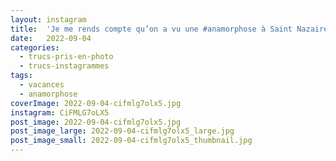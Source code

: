 ```yaml
---
layout: instagram
title:  'Je me rends compte qu’on a vu une #anamorphose à Saint Nazaire et que je me la suis gardée pour moi #oups #vacances'
date:   2022-09-04
categories: 
  - trucs-pris-en-photo
  - trucs-instagrammes
tags:
  - vacances
  - anamorphose
coverImage: 2022-09-04-cifmlg7olx5.jpg
instagram: CiFMLG7oLX5
post_image: 2022-09-04-cifmlg7olx5.jpg
post_image_large: 2022-09-04-cifmlg7olx5_large.jpg
post_image_small: 2022-09-04-cifmlg7olx5_thumbnail.jpg
---
```

